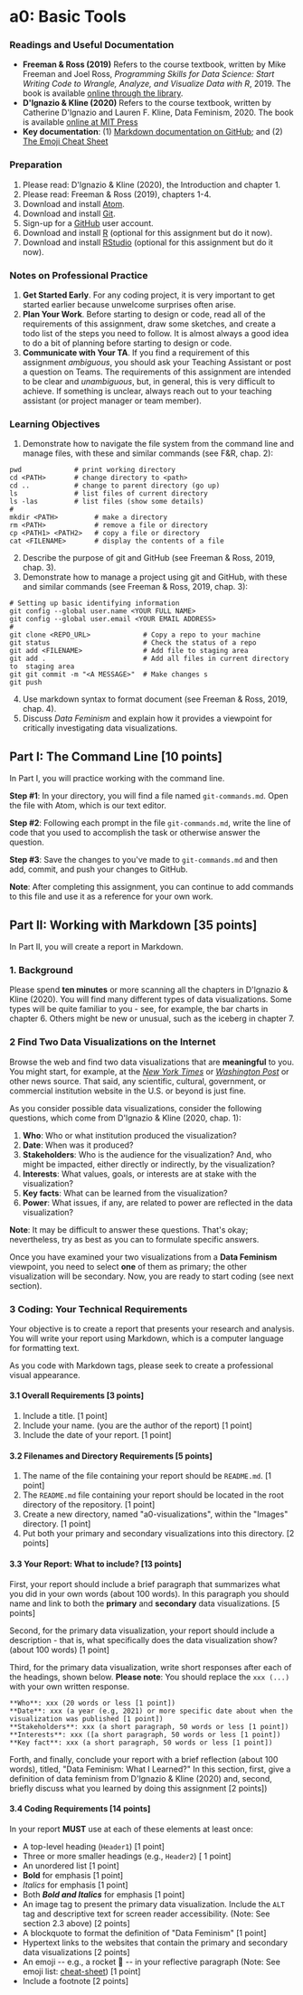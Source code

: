 # a0: Basic Tools 
### Readings and Useful Documentation
* **Freeman & Ross (2019)** Refers to the course textbook, written by Mike Freeman and Joel Ross, *Programming Skills for Data Science: Start Writing Code to Wrangle, Analyze, and Visualize Data with R*, 2019. The book is available [online through the library](https://alliance-primo.hosted.exlibrisgroup.com/primo-explore/fulldisplay?docid=CP71294895890001451&context=L&vid=UW&lang=en_US&search_scope=all&adaptor=Local%20Search%20Engine&tab=default_tab&query=any,contains,programming%20skills%20for%20data%20science).
* **D'lgnazio & Kline (2020)** Refers to the course textbook, written by Catherine D'lgnazio and Lauren F. Kline, Data Feminism, 2020. The book is available [online at MIT Press](https://data-feminism.mitpress.mit.edu/)
* **Key documentation**: (1) [Markdown documentation on GitHub](https://guides.github.com/features/mastering-markdown/#GitHub-flavored-markdown); and (2) [The Emoji Cheat Sheet](https://github.com/ikatyang/emoji-cheat-sheet)

### Preparation
1. Please read: D'lgnazio & Kline (2020), the Introduction and chapter 1.
1. Please read: Freeman & Ross (2019), chapters 1-4.
1. Download and install [Atom](https://atom.io/).
2. Download and install [Git](https://git-scm.com/).
3. Sign-up for a [GitHub](https://github.com/) user account.
4. Download and install [R](https://cran.r-project.org/) (optional for this assignment but do it now).
5. Download and install [RStudio](https://www.rstudio.com/) (optional for this assignment but do it now).

<!--
### Notes on grading
* This assignment has **two parts** and is worth **34** points, as indicated in requirements below.
* Partial points can be awarded.
* All writing should be clear, concise, interesting, and free of spelling and grammatical errors.
* **Please note:** This assignment should be completed _individually_.
-->

### Notes on Professional Practice
1. **Get Started Early**. For any coding project, it is very important to get started earlier because unwelcome surprises often arise.
1. **Plan Your Work**. Before starting to design or code, read all of the requirements of this assignment, draw some sketches, and create a todo list of the steps you need to follow. It is almost always a good idea to do a bit of planning before starting to design or code.
1. **Communicate with Your TA**. If you find a requirement of this assignment _ambiguous_, you should ask your Teaching Assistant or post a question on Teams. The requirements of this assignment are intended to be clear and _unambiguous_, but, in general, this is very difficult to achieve. If something is unclear, always reach out to your teaching assistant (or  project manager or team member).

### Learning Objectives
1. Demonstrate how to navigate the file system from the command line and manage files, with these and similar commands (see F&R, chap. 2):
```
pwd             # print working directory
cd <PATH>       # change directory to <path>
cd ..           # change to parent directory (go up)
ls              # list files of current directory
ls -las         # list files (show some details)
#
mkdir <PATH>         # make a directory
rm <PATH>            # remove a file or directory
cp <PATH1> <PATH2>   # copy a file or directory
cat <FILENAME>       # display the contents of a file
```
2. Describe the purpose of git and GitHub (see Freeman & Ross, 2019, chap. 3).
3. Demonstrate how to manage a project using git and GitHub, with these and similar commands (see Freeman & Ross, 2019, chap. 3):
```
# Setting up basic identifying information
git config --global user.name <YOUR FULL NAME>
git config --global user.email <YOUR EMAIL ADDRESS>
#
git clone <REPO_URL>             # Copy a repo to your machine
git status                       # Check the status of a repo
git add <FILENAME>               # Add file to staging area
git add .                        # Add all files in current directory to  staging area
git git commit -m "<A MESSAGE>"  # Make changes s
git push
```
4. Use markdown syntax to format document (see Freeman & Ross, 2019, chap. 4).
5. Discuss _Data Feminism_ and explain how it provides a viewpoint for critically investigating data visualizations.

<!--
5. Consider how data science can be both a **tool** and a **weapon**.
6. Professional practice: (a) Work closely with requirements; and (b) Reflect on the benefits/costs of planning before doing.
-->



## Part I: The Command Line [10 points]
In Part I, you will practice working with the command line.

**Step #1**: In your directory, you will find a file named ``git-commands.md``. Open the file with Atom, which is our text editor.

**Step #2**: Following each prompt in the file ``git-commands.md``, write the line of code that you used to accomplish the task or otherwise answer the question.

**Step #3**: Save the changes to you've made to ``git-commands.md`` and then add, commit, and push your changes to GitHub.

**Note**: After completing this assignment, you can continue to add commands to this file and use it as a reference for your own work.

## Part II: Working with Markdown [35 points]

In Part II, you will create a report in Markdown.

### 1. Background
Please spend **ten minutes** or more scanning all the chapters in D'lgnazio & Kline (2020). You will find many different types of data visualizations. Some types will be quite familiar to you - see, for example, the bar charts in chapter 6. Others might be new or unusual, such as the iceberg in chapter 7.

### 2 Find Two Data Visualizations on the Internet
Browse the web and find two data visualizations that are **meaningful** to you. You might start, for example, at the [*New York Times*](http://nytimes.com) or [*Washington Post*](https://www.washingtonpost.com/) or other news source. That said, any scientific, cultural, government, or commercial institution website in the U.S. or beyond is just fine.

As you consider possible data visualizations, consider the following questions, which come from  D'lgnazio & Kline (2020, chap. 1):
1. **Who**: Who or what institution produced the visualization?
1. **Date**: When was it produced?
1. **Stakeholders**: Who is the audience for the visualization? And, who might be impacted, either directly or indirectly, by the visualization?
1. **Interests**: What values, goals, or interests are at stake with the visualization?
1. **Key facts**: What can be learned from the visualization?
1. **Power**: What issues, if any, are related to power are reflected in the data visualization?

**Note**: It may be difficult to answer these questions. That's okay; nevertheless, try as best as you can to formulate specific answers.

Once you have examined your two visualizations from a **Data Feminism** viewpoint, you need to select **one** of them as primary; the other visualization will be secondary. Now, you are ready to start coding (see next section).

### 3 Coding: Your Technical Requirements

Your objective is to create a report that presents your research and analysis. You will write your report using Markdown, which is a computer language for formatting text.

As you code with Markdown tags, please seek to create a professional visual appearance.

#### 3.1 Overall Requirements [3 points]
1. Include a title. [1 point]
1. Include your name. (you are the author of the report) [1 point]
1. Include the date of your report. [1 point]

#### 3.2 Filenames and Directory Requirements [5 points]
1. The name of the file containing your report should be ``README.md``. [1 point]
1. The ``README.md`` file containing your report should be located in the root directory of the repository. [1 point]
1. Create a new directory, named "a0-visualizations", within the "Images" directory. [1 point]
1. Put both your primary and secondary visualizations into this directory. [2 points]

#### 3.3 Your Report: What to include? [13 points]

First, your report should include a brief paragraph that summarizes what you did in your own words (about 100 words). In this paragraph you should name and link to both the **primary** and **secondary** data visualizations.  [5 points]

Second, for the primary data visualization, your report should include a description - that is, what specifically does the data visualization show? (about 100 words) [1 point]

Third, for the primary data visualization, write short responses after each of the headings, shown below. **Please note**: You should replace the `xxx (...)` with your own written response.

```
**Who**: xxx (20 words or less [1 point])
**Date**: xxx (a year (e.g, 2021) or more specific date about when the visualization was published [1 point])
**Stakeholders**: xxx (a short paragraph, 50 words or less [1 point])
**Interests**: xxx ([a short paragraph, 50 words or less [1 point])
**Key fact**: xxx (a short paragraph, 50 words or less [1 point])
```
Forth, and finally, conclude your report with a brief reflection (about 100 words), titled, "Data Feminism: What I Learned?" In this section, first, give a definition of data feminism from D'lgnazio & Kline (2020) and, second, briefly discuss what you learned by doing this assignment [2 points])

#### 3.4 Coding Requirements [14 points]
In your report **MUST** use at each of these elements at least once:
  * A top-level heading (``Header1``) [1 point]
  * Three or more smaller headings (e.g., ``Header2``) [ 1 point]
  * An unordered list [1 point]
  * **Bold** for emphasis [1 point]
  * _Italics_ for emphasis [1 point]
  * Both ***Bold and Italics*** for emphasis [1 point]
  * An image tag to present the primary data visualization. Include the `ALT` tag and descriptive text for screen reader accessibility. (Note: See section 2.3 above) [2 points]
  * A blockquote to format the definition of "Data Feminism" [1 point]
  * Hypertext links to the websites that contain the primary and secondary data visualizations [2  points]
  * An emoji -- e.g., a rocket :rocket: -- in your reflective paragraph (Note: See emoji list: [cheat-sheet](https://github.com/ikatyang/emoji-cheat-sheet)) [1 point]
  * Include a footnote [2 points]

<!--
## Part III: Data Science: Tool for Good or Weapon?
A. Data science can be weapon, a tool that harms human beings. As we shall see, O'Neil (2016) presents a devastating critique of data science. We'll explore her arguments in some detail, but to start please answer these two questions from pages 1-14:
  1. By quoting from O'Neil (2016), define "Weapon of Math Destruction" (30-50 words). [1 point for accurate quote; 1 point for introducing and clarifying the quotation]
  2. Give an example of a WMD (30-50 words) [2 points for a complete example]

B. Data science can also, of course, be a tool for good. It can, for example, be used to make discovers about our social and natural worlds. One recent discovery made possible by data science is found in the paper by Wang, Stanovsky, Weihs, & Etzioni (2019). Browse this paper (see below for link) but please note: We do not expect you to understand the full paper in detail. Now, answer this question:
1. In your own words (a) what the the main research question; and (b) What did they find? (about 50 words) [1 point for (a); 1 point for (b)]

**Submission requirements.** Please create a file, named `data_science.md`, located the root directory of your repository. Write your answers with markdown in that file. Please format your answers neatly. Once you are finished, add, commit, and push all changes to GitHub.

Wang, L. L., Stanovsky, G., Weihs, L., & Etzioni, O. (2019). Gender trends in computer science authorship. CoRR, abs/1906.07883. Retrieved from http://arxiv.org/abs/1906.07883
-->
